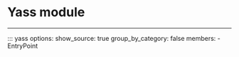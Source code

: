 # Yass module

---

::: yass
    options:
      show_source: true
      group_by_category: false
      members:
        - EntryPoint
